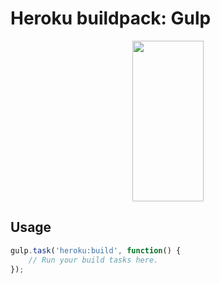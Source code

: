 Heroku buildpack: Gulp
===========================

<p align="center">
  <a href="http://gulpjs.com">
    <img height="257" width="114" src="https://raw.githubusercontent.com/gulpjs/artwork/master/gulp-2x.png">
  </a>
</p>


## Usage

```javascript
gulp.task('heroku:build', function() {
    // Run your build tasks here.
});
```
